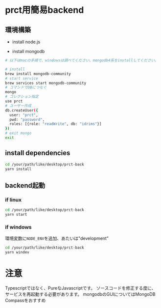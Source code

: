 # prct用簡易backend

## 環境構築

- install node.js

- install mongodb

``` bash
# 以下はmacの手順で、windowsは調べてください、mongodb4系をinstallしてください。

# install
brew install mongodb-community
# start service
brew services start mongodb-community
# コマンドでDBにつなぐ
mongo
# コレクション指定
use prct
# ユーザー作成
db.createUser({
  user: "prct",
  pwd: "password",
  roles: [{role: "readWrite", db: "idrims"}]
})
# exit mongo
exit
```

## install dependencies

``` bash
cd /your/path/like/desktop/prct-back
yarn install
```

## backend起動

### if linux

``` bash
cd /your/path/like/desktop/prct-back
yarn start
```

### if windows

環境変数に`NODE_ENV`を追加、あたいは"development"

``` bash
cd /your/path/like/desktop/prct-back
yarn windev
```

# 注意

Typescriptではなく、PureなJavascriptです。
ソースコードを修正する度に、サービスを再起動する必要があります。
mongodbのGUIについてはMongoDB Compassをおすすめ
